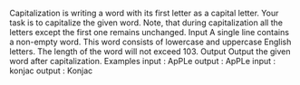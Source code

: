 
Capitalization is writing a word with its first letter as a capital letter. Your task is to capitalize the given word.
Note, that during capitalization all the letters except the first one remains unchanged.
Input A single line contains a non-empty word. This word consists of lowercase and uppercase English letters. The length of the word will not exceed 103.
Output Output the given word after capitalization.
Examples input : ApPLe output : ApPLe input : konjac output : Konjac
